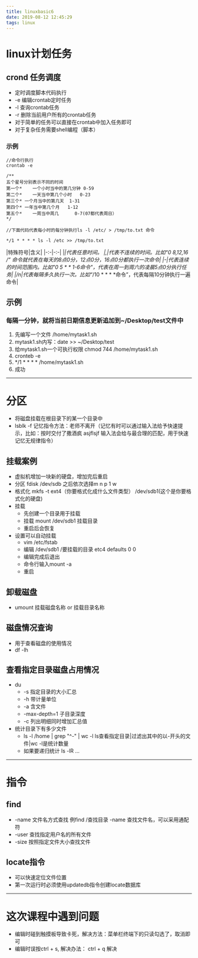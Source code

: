 ```yaml
---
title: linuxbasic6
date: 2019-08-12 12:45:29
tags: linux
---
```


# linux计划任务

## crond 任务调度

- 定时调度脚本代码执行
- -e	编辑crontab定时任务
- -l	查询crontab任务
- -r	删除当前用户所有的crontab任务
- 对于简单的任务可以直接在crontab中加入任务即可
- 对于复杂任务需要shell编程（脚本）

### 示例

```
//命令行执行
crontab -e

/**
五个星号分别表示不同的时间
第一个*	一个小时当中的第几分钟	0-59
第二个*	一天当中第几个小时	0-23
第三个* 一个月当中的第几天	1-31
第四个* 一年当中第几个月	1-12
第五个*	一周当中周几		0-7(07都代表周日）
*/

//下面代码代表每小时的每分钟执行ls -l /etc/ > /tmp/to.txt 命令

*/1 * * * * ls -l /etc >> /tmp/to.txt

```
|特殊符号|含义|
|-:-|-:-|
|*|代表任意时间。
|,|代表不连续的时间。比如“0 8,12,16 /***” 命令就代表在每天的8点0分，12点0分，16点0分都执行一次命令|
|-|代表连续的时间范围内。比如"0 5 * * 1-6命令"，代表在周一到周六的凌晨5点0分执行任务|
|*/n|代表每隔多久执行一次。比如“*/10 * * * *命令”，代表每隔10分钟执行一遍命令|	

## 示例

### 每隔一分钟，就将当前日期信息更新追加到~/Desktop/test文件中

1. 先编写一个文件 /home/mytask1.sh
2. mytask1.sh内写：date >> ~/Desktop/test
3. 给mytask1.sh一个可执行权限	chmod 744 /home/mytask1.sh
4. cronteb -e 
5. */1 * * * * /home/mytask1.sh
6. 成功



---


# 分区

- 将磁盘挂载在根目录下的某一个目录中
- lsblk -f	记忆指令方法：老师不离开（记忆有时可以通过输入法给予快速提示，比如：按时交付了撒酒疯 asjflsjf 输入法会给与最合理的匹配，用于快速记忆无规律指令）

## 挂载案例

- 虚拟机增加一块新的硬盘，增加完后重启
- 分区	fdisk /dev/sdb	之后依次选择m n p 1 w
- 格式化	mkfs -t ext4（你要格式化成什么文件类型）  /dev/sdb1(这个是你要格式化的硬盘)
- 挂载	
	- 先创建一个目录用于挂载
	- 挂载 mount /dev/sdb1	挂载目录
	- 重启后会恢复
- 设置可以自动挂载 
	- vim /etc/fstab
	- 编辑 /dev/sdb1			/要挂载的目录		etc4	defaults	0 0
	- 编辑完成后退出	
	- 命令行输入mount -a
	- 重启


## 卸载磁盘

- umount 挂载磁盘名称 or 挂载目录名称


## 磁盘情况查询

- 用于查看磁盘的使用情况
- df -lh


## 查看指定目录磁盘占用情况

- du 
	- -s 指定目录的大小汇总
	- -h 带计量单位
	- -a 含文件
	- -max-depth=1 子目录深度
	- -c 列出明细同时增加汇总值
- 统计目录下有多少文件
	- ls -l /home | grep "^-" | wc -l	ls查看指定目录|过滤出其中的以-开头的文件|wc -l是统计数量 
	- 如果要递归统计 ls -lR ...

---

# 指令

## find

- -name	文件名方式查找	例find /查找目录 -name 查找文件名，可以采用通配符
- -user 查找指定用户名的所有文件
- -size 按照指定文件大小查找文件

## locate指令

- 可以快速定位文件位置
- 第一次运行时必须使用updatedb指令创建locate数据库


---

# 这次课程中遇到问题

- 编辑时碰到触摸板导致卡死，解决方法：菜单栏终端下的只读勾选了，取消即可
- 编辑时误按ctrl + s, 解决办法： ctrl + q 解决
